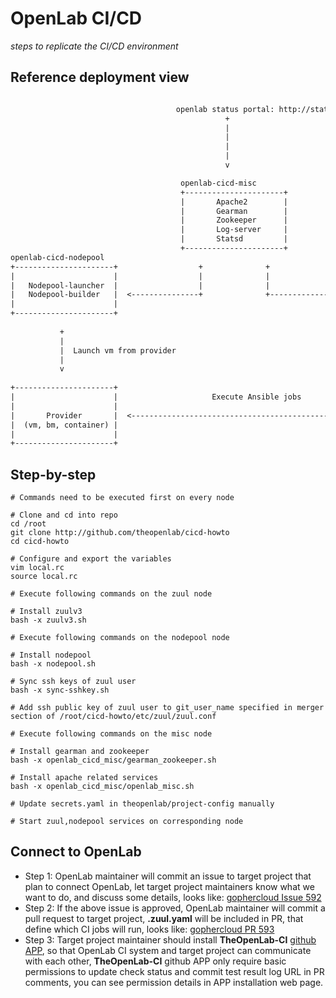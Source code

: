 # OpenLab CI/CD
_steps to replicate the CI/CD environment_

## Reference deployment view

```txt

                                     openlab status portal: http://status.openlabtesting.org/
                                                +
                                                |
                                                |
                                                |
                                                |
                                                v

                                      openlab-cicd-misc
                                      +----------------------+                 github.com events
                                      |       Apache2        |                        +
                                      |       Gearman        |                        |
                                      |       Zookeeper      |                        |
                                      |       Log-server     |                        |
                                      |       Statsd         |                        v
                                      +----------------------+
openlab-cicd-nodepool                                                          openlab-cicd-zuul
+----------------------+                  +              +                     +-----------------------+
|                      |                  |              |                     |                       |
|   Nodepool-launcher  |                  |              |                     |     Zuul-scheduler    |
|   Nodepool-builder   |  <---------------+              +------------------>  |     Zuul-executor     |
|                      |                                                       |     Zuul-web          |
+----------------------+                                                       |     Zuul-merger       |
                                                                               |                       |
           +                                                                   +-----------------------+
           |
           |  Launch vm from provider                                                 +
           |                                                                          |
           v                                                                          |
                                                                                      |
+----------------------+                                                              |
|                      |                     Execute Ansible jobs                     |
|                      |                                                              |
|       Provider       |  <-----------------------------------------------------------+
|  (vm, bm, container) |
|                      |
+----------------------+


```

## Step-by-step

```shell
# Commands need to be executed first on every node

# Clone and cd into repo
cd /root
git clone http://github.com/theopenlab/cicd-howto
cd cicd-howto

# Configure and export the variables
vim local.rc
source local.rc
```

```shell
# Execute following commands on the zuul node

# Install zuulv3
bash -x zuulv3.sh
```

```shell
# Execute following commands on the nodepool node

# Install nodepool
bash -x nodepool.sh

# Sync ssh keys of zuul user
bash -x sync-sshkey.sh

# Add ssh public key of zuul user to git_user_name specified in merger section of /root/cicd-howto/etc/zuul/zuul.conf
```

```shell
# Execute following commands on the misc node

# Install gearman and zookeeper
bash -x openlab_cicd_misc/gearman_zookeeper.sh

# Install apache related services
bash -x openlab_cicd_misc/openlab_misc.sh
```

```shell
# Update secrets.yaml in theopenlab/project-config manually
```

```shell
# Start zuul,nodepool services on corresponding node
```

## Connect to OpenLab

- Step 1: OpenLab maintainer will commit an issue to target project that plan to connect OpenLab, let target project maintainers know what we want to do, and discuss some details, looks like: [gophercloud Issue 592](https://github.com/gophercloud/gophercloud/issues/592)
- Step 2: If the above issue is approved, OpenLab maintainer will commit a pull request to target project, **.zuul.yaml** will be included in PR, that define which CI jobs will run, looks like: [gophercloud PR 593](https://github.com/gophercloud/gophercloud/pull/593)
- Step 3: Target project maintainer should install **TheOpenLab-CI** [github APP](https://github.com/apps/theopenlab-ci), so that OpenLab CI system and target project can communicate with each other, **TheOpenLab-CI** github APP only require basic permissions to update check status and commit test result log URL in PR comments, you can see permission details in APP installation web page.
